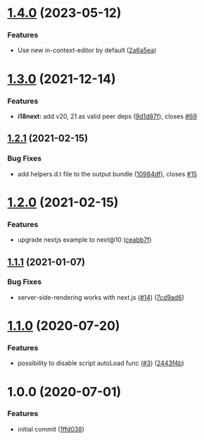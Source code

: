 # [1.4.0](https://github.com/phrase/i18next-phrase-in-context-editor-post-processor/compare/v1.3.0...v1.4.0) (2023-05-12)


### Features

* Use new in-context-editor by default ([2a6a5ea](https://github.com/phrase/i18next-phrase-in-context-editor-post-processor/commit/2a6a5ea3c7aa041f14ead3e8f89c94a110cddc5c))

# [1.3.0](https://github.com/phrase/i18next-phrase-in-context-editor-post-processor/compare/v1.2.1...v1.3.0) (2021-12-14)


### Features

* **i18next:** add v20, 21 as valid peer deps ([9d1d87f](https://github.com/phrase/i18next-phrase-in-context-editor-post-processor/commit/9d1d87fc4adfda8596bcb291caf3bf68af7317f2)), closes [#69](https://github.com/phrase/i18next-phrase-in-context-editor-post-processor/issues/69)

## [1.2.1](https://github.com/phrase/i18next-phrase-in-context-editor-post-processor/compare/v1.2.0...v1.2.1) (2021-02-15)


### Bug Fixes

* add helpers.d.t file to the output bundle ([10984df](https://github.com/phrase/i18next-phrase-in-context-editor-post-processor/commit/10984dfaca3b24dd92e5c523749e524bcb843edd)), closes [#15](https://github.com/phrase/i18next-phrase-in-context-editor-post-processor/issues/15)

# [1.2.0](https://github.com/phrase/i18next-phrase-in-context-editor-post-processor/compare/v1.1.1...v1.2.0) (2021-02-15)


### Features

* upgrade nextjs example to next@10 ([ceabb7f](https://github.com/phrase/i18next-phrase-in-context-editor-post-processor/commit/ceabb7f314bf2b4fcf882fe03f28400fcc5f8c9e))

## [1.1.1](https://github.com/phrase/i18next-phrase-in-context-editor-post-processor/compare/v1.1.0...v1.1.1) (2021-01-07)


### Bug Fixes

* server-side-rendering works with next.js ([#14](https://github.com/phrase/i18next-phrase-in-context-editor-post-processor/issues/14)) ([7cd9ad6](https://github.com/phrase/i18next-phrase-in-context-editor-post-processor/commit/7cd9ad6136d0bb9a517a64e7677e2c870dfece25))

# [1.1.0](https://github.com/phrase/i18next-phrase-in-context-editor-post-processor/compare/v1.0.0...v1.1.0) (2020-07-20)


### Features

* possibility to disable script autoLoad func ([#3](https://github.com/phrase/i18next-phrase-in-context-editor-post-processor/issues/3)) ([2443f4b](https://github.com/phrase/i18next-phrase-in-context-editor-post-processor/commit/2443f4bb904a03e710ebec5b268a74f95e27e090))

# 1.0.0 (2020-07-01)


### Features

* initial commit ([1ffd038](https://github.com/phrase/i18next-phrase-in-context-editor-post-processor/commit/1ffd03891067d3c3e97d80827d1548d45ef022be))
